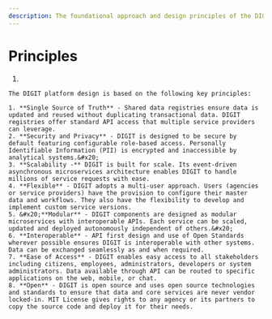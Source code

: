 ```yaml
---
description: The foundational approach and design principles of the DIGIT platform
---
```


# Principles

1.

    The DIGIT platform design is based on the following key principles:

    1. **Single Source of Truth** - Shared data registries ensure data is updated and reused without duplicating transactional data. DIGIT registries offer standard API access that multiple service providers can leverage.
    2. **Security and Privacy** - DIGIT is designed to be secure by default featuring configurable role-based access. Personally Identifiable Information (PII) is encrypted and inaccessible by analytical systems.&#x20;
    3. **Scalability -** DIGIT is built for scale. Its event-driven asynchronous microservices architecture enables DIGIT to handle millions of service requests with ease.
    4. **Flexible** - DIGIT adopts a multi-user approach. Users (agencies or service providers) have the provision to configure their master data and workflows. They also have the flexibility to develop and implement custom service versions.
    5. &#x20;**Modular** - DIGIT components are designed as modular microservices with interoperable APIs. Each service can be scaled, updated and deployed autonomously independent of others.&#x20;
    6. **Interoperable** - API first design and use of Open Standards wherever possible ensures DIGIT is interoperable with other systems. Data can be exchanged seamlessly as and when required.
    7. **Ease of Access** - DIGIT enables easy access to all stakeholders including citizens, employees, administrators, developers or system administrators. Data available through API can be routed to specific applications on the web, mobile, or chat.
    8. **Open** - DIGIT is open source and uses open source technologies and standards to ensure that data and core services are never vendor locked-in. MIT License gives rights to any agency or its partners to copy the source code and deploy it for their needs.

